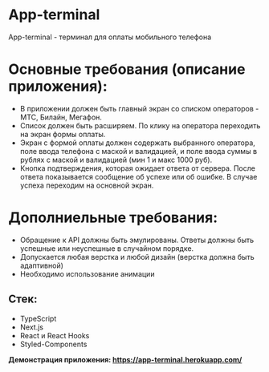 # App-terminal

Аpp-terminal - терминал для оплаты мобильного телефона

# Основные требования (описание приложения):
* В приложении должен быть главный экран со списком операторов - МТС, Билайн, Мегафон.
* Список должен быть расширяем. По клику на оператора переходить на экран формы оплаты.
* Экран с формой оплаты должен содержать выбранного оператора, поле ввода телефона с маской и валидацией, и поле ввода суммы в рублях с маской и валидацией (мин 1 и макс 1000 руб).
* Кнопка подтверждения, которая ожидает ответа от сервера. После ответа показывается сообщение об успехе или об ошибке. В случае успеха переходим на основной экран.

# Дополниельные требования: 
* Обращение к API должны быть эмулированы. Ответы должны быть успешные или неуспешные в случайном порядке.
* Допускается любая верстка и любой дизайн (верстка должна быть адаптивной)
* Необходимо использование анимации

## Стек:
* TypeScript
* Next.js
* React и React Hooks
* Styled-Components

**Демонстрация приложения: https://app-terminal.herokuapp.com/**